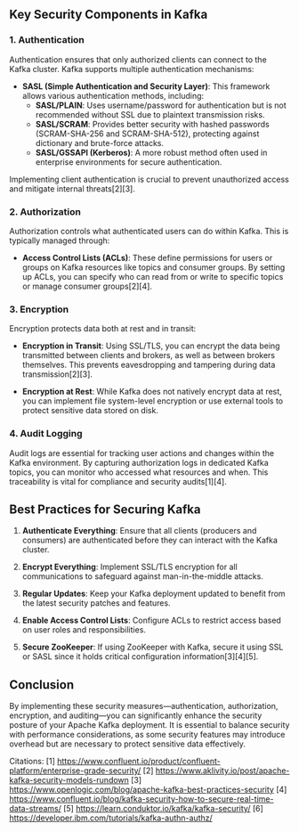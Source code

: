 ## Key Security Components in Kafka

### 1. **Authentication**
Authentication ensures that only authorized clients can connect to the Kafka cluster. Kafka supports multiple authentication mechanisms:

- **SASL (Simple Authentication and Security Layer)**: This framework allows various authentication methods, including:
  - **SASL/PLAIN**: Uses username/password for authentication but is not recommended without SSL due to plaintext transmission risks.
  - **SASL/SCRAM**: Provides better security with hashed passwords (SCRAM-SHA-256 and SCRAM-SHA-512), protecting against dictionary and brute-force attacks.
  - **SASL/GSSAPI (Kerberos)**: A more robust method often used in enterprise environments for secure authentication.

Implementing client authentication is crucial to prevent unauthorized access and mitigate internal threats[2][3].

### 2. **Authorization**
Authorization controls what authenticated users can do within Kafka. This is typically managed through:

- **Access Control Lists (ACLs)**: These define permissions for users or groups on Kafka resources like topics and consumer groups. By setting up ACLs, you can specify who can read from or write to specific topics or manage consumer groups[2][4].

### 3. **Encryption**
Encryption protects data both at rest and in transit:

- **Encryption in Transit**: Using SSL/TLS, you can encrypt the data being transmitted between clients and brokers, as well as between brokers themselves. This prevents eavesdropping and tampering during data transmission[2][3].
  
- **Encryption at Rest**: While Kafka does not natively encrypt data at rest, you can implement file system-level encryption or use external tools to protect sensitive data stored on disk.

### 4. **Audit Logging**
Audit logs are essential for tracking user actions and changes within the Kafka environment. By capturing authorization logs in dedicated Kafka topics, you can monitor who accessed what resources and when. This traceability is vital for compliance and security audits[1][4].

## Best Practices for Securing Kafka

1. **Authenticate Everything**: Ensure that all clients (producers and consumers) are authenticated before they can interact with the Kafka cluster.
   
2. **Encrypt Everything**: Implement SSL/TLS encryption for all communications to safeguard against man-in-the-middle attacks.
   
3. **Regular Updates**: Keep your Kafka deployment updated to benefit from the latest security patches and features.
   
4. **Enable Access Control Lists**: Configure ACLs to restrict access based on user roles and responsibilities.
   
5. **Secure ZooKeeper**: If using ZooKeeper with Kafka, secure it using SSL or SASL since it holds critical configuration information[3][4][5].

## Conclusion
By implementing these security measures—authentication, authorization, encryption, and auditing—you can significantly enhance the security posture of your Apache Kafka deployment. It is essential to balance security with performance considerations, as some security features may introduce overhead but are necessary to protect sensitive data effectively.

Citations:
[1] https://www.confluent.io/product/confluent-platform/enterprise-grade-security/
[2] https://www.aklivity.io/post/apache-kafka-security-models-rundown
[3] https://www.openlogic.com/blog/apache-kafka-best-practices-security
[4] https://www.confluent.io/blog/kafka-security-how-to-secure-real-time-data-streams/
[5] https://learn.conduktor.io/kafka/kafka-security/
[6] https://developer.ibm.com/tutorials/kafka-authn-authz/